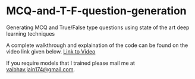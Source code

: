 # MCQ-and-T-F-question-generation
 Generating MCQ and True/False type questions using state of the art deep learning techniques
 
 A complete walkthrough and explaination of the code can be found on the video link given below.
 [Link to Video](https://drive.google.com/file/d/1uH40ABRIMz1Z2fXrTyFZ9F45lslfiB6Z/view?usp=sharing)
 
 If you require models that I trained please mail me at vaibhav.jain174@gmail.com.
